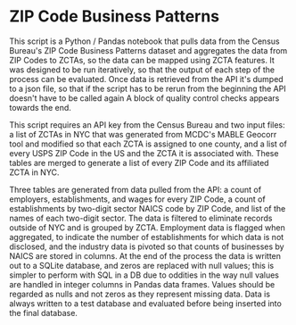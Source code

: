 # ZIP Code Business Patterns

This script is a Python / Pandas notebook that pulls data from the Census Bureau's ZIP Code Business Patterns dataset and aggregates the data from ZIP Codes to ZCTAs, so the data can be mapped using ZCTA features. It was designed to be run iteratively, so that the output of each step of the process can be evaluated. Once data is retrieved from the API it's dumped to a json file, so that if the script has to be rerun from the beginning the API doesn't have to be called again A block of quality control checks appears towards the end.

This script requires an API key from the Census Bureau and two input files: a list of ZCTAs in NYC that was generated from MCDC's MABLE Geocorr tool and modified so that each ZCTA is assigned to one county, and a list of every USPS ZIP Code in the US and the ZCTA it is associated with. These tables are merged to generate a list of every ZIP Code and its affiliated ZCTA in NYC.

Three tables are generated from data pulled from the API: a count of employers, establishments, and wages for every ZIP Code, a count of establishments by two-digit sector NAICS code by ZIP Code, and list of the names of each two-digit sector. The data is filtered to eliminate records outside of NYC and is grouped by ZCTA. Employment data is flagged when aggregated, to indicate the number of establishments for which data is not disclosed, and the industry data is pivoted so that counts of businesses by NAICS are stored in columns. At the end of the process the data is written out to a SQLite database, and zeros are replaced with null values; this is simpler to perform with SQL in a DB due to oddities in the way null values are handled in integer columns in Pandas data frames. Values should be regarded as nulls and not zeros as they represent missing data. Data is always written to a test database and evaluated before being inserted into the final database.

